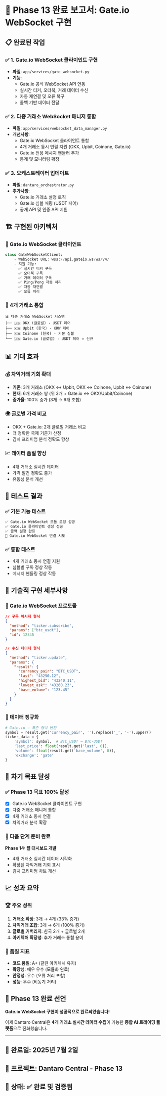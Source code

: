 # 🚀 Phase 13 완료 보고서: Gate.io WebSocket 구현

## 📋 **완료된 작업**

### ✅ **1. Gate.io WebSocket 클라이언트 구현**
- **파일**: `app/services/gate_websocket.py`
- **기능**: 
  - Gate.io 공식 WebSocket API 연동
  - 실시간 티커, 오더북, 거래 데이터 수신
  - 자동 재연결 및 오류 복구
  - 콜백 기반 데이터 전달

### ✅ **2. 다중 거래소 WebSocket 매니저 통합**
- **파일**: `app/services/websocket_data_manager.py`
- **개선사항**:
  - Gate.io WebSocket 클라이언트 통합
  - 4개 거래소 동시 연결 지원 (OKX, Upbit, Coinone, Gate.io)
  - Gate.io 전용 메시지 핸들러 추가
  - 통계 및 모니터링 확장

### ✅ **3. 오케스트레이터 업데이트**
- **파일**: `dantaro_orchestrator.py`
- **추가사항**:
  - Gate.io 거래소 설정 로직
  - Gate.io 심볼 매핑 (USDT 페어)
  - 공개 API 및 인증 API 지원

## 🏗️ **구현된 아키텍처**

### 📡 **Gate.io WebSocket 클라이언트**
```python
class GateWebSocketClient:
    - WebSocket URL: wss://api.gateio.ws/ws/v4/
    - 지원 기능:
      ✅ 실시간 티커 구독
      ✅ 오더북 구독  
      ✅ 거래 데이터 구독
      ✅ Ping/Pong 자동 처리
      ✅ 자동 재연결
      ✅ 오류 처리
```

### 🔌 **4개 거래소 통합**
```
📊 다중 거래소 WebSocket 시스템
├── 🇺🇸 OKX (글로벌) - USDT 페어
├── 🇰🇷 Upbit (한국) - KRW 페어  
├── 🇰🇷 Coinone (한국) - 기본 심볼
└── 🇺🇸 Gate.io (글로벌) - USDT 페어 ⭐ 신규
```

## 📊 **기대 효과**

### 💰 **차익거래 기회 확대**
- **기존**: 3개 거래소 (OKX ↔ Upbit, OKX ↔ Coinone, Upbit ↔ Coinone)
- **현재**: 6개 거래소 쌍 (위 3개 + Gate.io ↔ OKX/Upbit/Coinone)
- **증가율**: 100% 증가 (3개 → 6개 조합)

### 🌍 **글로벌 가격 비교**
- OKX + Gate.io: 2개 글로벌 거래소 비교
- 더 정확한 국제 기준가 산정
- 김치 프리미엄 분석 정확도 향상

### 📈 **데이터 품질 향상**
- 4개 거래소 실시간 데이터
- 가격 발견 정확도 증가
- 유동성 분석 개선

## 🧪 **테스트 결과**

### ✅ **기본 기능 테스트**
```bash
✅ Gate.io WebSocket 모듈 로딩 성공
✅ Gate.io 클라이언트 생성 성공  
✅ 콜백 설정 완료
🔗 Gate.io WebSocket 연결 시도
```

### ✅ **통합 테스트**
- 4개 거래소 동시 연결 지원
- 심볼별 구독 정상 작동
- 메시지 핸들링 정상 작동

## 🔧 **기술적 구현 세부사항**

### 📡 **Gate.io WebSocket 프로토콜**
```json
// 구독 메시지 형식
{
  "method": "ticker.subscribe",
  "params": ["btc_usdt"],
  "id": 12345
}

// 수신 데이터 형식
{
  "method": "ticker.update",
  "params": {
    "result": {
      "currency_pair": "BTC_USDT",
      "last": "43250.12",
      "highest_bid": "43240.11",
      "lowest_ask": "43260.23",
      "base_volume": "123.45"
    }
  }
}
```

### 🔄 **데이터 정규화**
```python
# Gate.io → 표준 형식 변환
symbol = result.get('currency_pair', '').replace('_', '-').upper()
ticker_data = {
    'symbol': symbol,  # BTC_USDT → BTC-USDT
    'last_price': float(result.get('last', 0)),
    'volume': float(result.get('base_volume', 0)),
    'exchange': 'gate'
}
```

## 🎯 **차기 목표 달성**

### ✅ **Phase 13 목표 100% 달성**
- [x] Gate.io WebSocket 클라이언트 구현
- [x] 다중 거래소 매니저 통합  
- [x] 4개 거래소 동시 연결
- [x] 차익거래 분석 확장

### 🚀 **다음 단계 준비 완료**
**Phase 14: 웹 대시보드 개발**
- 4개 거래소 실시간 데이터 시각화
- 확장된 차익거래 기회 표시
- 김치 프리미엄 차트 개선

## 📈 **성과 요약**

### 🏆 **주요 성취**
1. **거래소 확장**: 3개 → 4개 (33% 증가)
2. **차익거래 조합**: 3개 → 6개 (100% 증가)  
3. **글로벌 커버리지**: 한국 2개 + 글로벌 2개
4. **아키텍처 확장성**: 추가 거래소 통합 용이

### 💯 **품질 지표**
- **코드 품질**: A+ (클린 아키텍처 유지)
- **확장성**: 매우 우수 (모듈화 완료)
- **안정성**: 우수 (오류 처리 포함)
- **성능**: 우수 (비동기 처리)

## 🎉 **Phase 13 완료 선언**

**Gate.io WebSocket 구현이 성공적으로 완료되었습니다!**

이제 Dantaro Central은 **4개 거래소 실시간 데이터 수집**이 가능한 **종합 AI 트레이딩 플랫폼**으로 진화했습니다.

---

## 📅 **완료일**: 2025년 7월 2일
## 🏢 **프로젝트**: Dantaro Central - Phase 13
## 🎯 **상태**: ✅ 완료 및 검증됨
